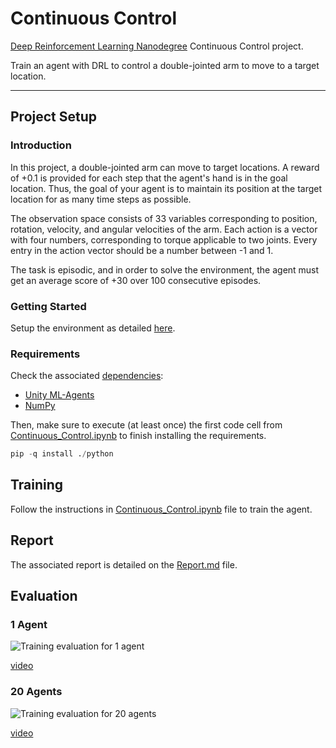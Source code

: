 # Continuous Control

[Deep Reinforcement Learning Nanodegree](https://www.udacity.com/course/deep-reinforcement-learning-nanodegree--nd893) Continuous Control project.

Train an agent with DRL to control a double-jointed arm to move to a target location.

[//]: # (Image References)

[image1]: ./extra/cc01.gif
[image2]: ./extra/cc02.gif

---
## Project Setup

### Introduction

In this project, a double-jointed arm can move to target locations. A reward of +0.1 is provided for each step that the agent's hand is in the goal location. Thus, the goal of your agent is to maintain its position at the target location for as many time steps as possible.

The observation space consists of 33 variables corresponding to position, rotation, velocity, and angular velocities of the arm. Each action is a vector with four numbers, corresponding to torque applicable to two joints. Every entry in the action vector should be a number between -1 and 1.

The task is episodic, and in order to solve the environment, the agent must get an average score of +30 over 100 consecutive episodes.

### Getting Started

Setup the environment as detailed [here](https://github.com/udacity/deep-reinforcement-learning/blob/master/p2_continuous-control/README.md#getting-started).

### Requirements

Check the associated [dependencies](https://github.com/udacity/deep-reinforcement-learning#dependencies):

 * [Unity ML-Agents](https://github.com/Unity-Technologies/ml-agents/blob/master/docs/Installation.md)
 * [NumPy](http://www.numpy.org/)

Then, make sure to execute (at least once) the first code cell from [Continuous_Control.ipynb](Continuous_Control.ipynb) to finish installing the requirements.

```python
pip -q install ./python
```

## Training

Follow the instructions in [Continuous_Control.ipynb](Continuous_Control.ipynb) file to train the agent.

## Report

The associated report is detailed on the [Report.md](Report.md) file.

## Evaluation

### 1 Agent

![Training evaluation for 1 agent][image1]

[video](extra/cc01.mp4)

### 20 Agents

![Training evaluation for 20 agents][image2]

[video](extra/cc02.mp4)
